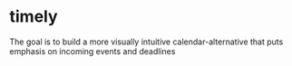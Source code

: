 # timely
The goal is to build a more visually intuitive calendar-alternative that puts emphasis on incoming events and deadlines
